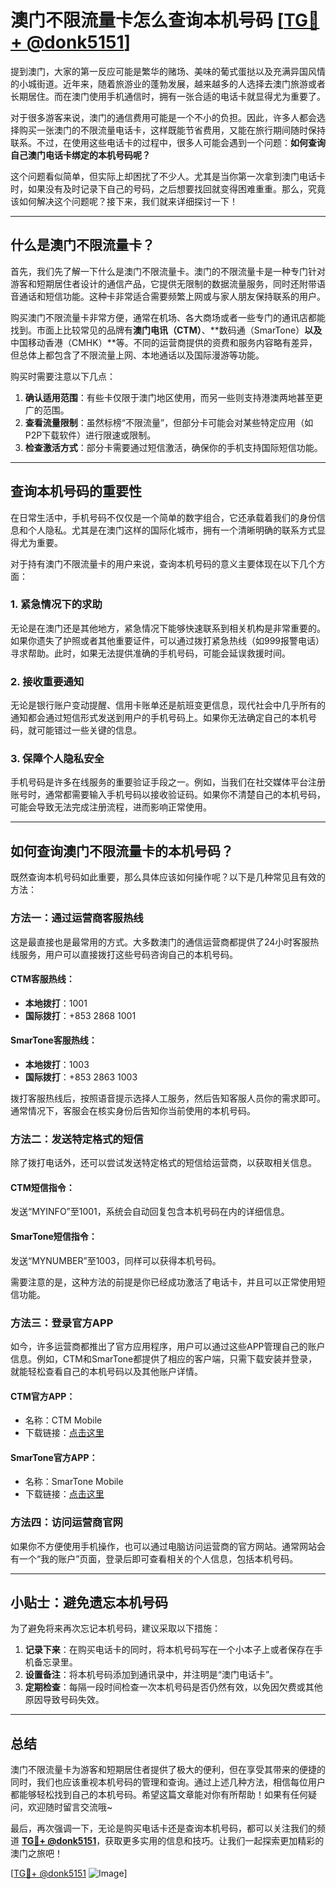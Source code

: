 # 澳门不限流量卡怎么查询本机号码 [[TG💪+ @donk5151](https://t.me/s/donk5151)]

提到澳门，大家的第一反应可能是繁华的赌场、美味的葡式蛋挞以及充满异国风情的小城街道。近年来，随着旅游业的蓬勃发展，越来越多的人选择去澳门旅游或者长期居住。而在澳门使用手机通信时，拥有一张合适的电话卡就显得尤为重要了。

对于很多游客来说，澳门的通信费用可能是一个不小的负担。因此，许多人都会选择购买一张澳门的不限流量电话卡，这样既能节省费用，又能在旅行期间随时保持联系。不过，在使用这些电话卡的过程中，很多人可能会遇到一个问题：**如何查询自己澳门电话卡绑定的本机号码呢？**

这个问题看似简单，但实际上却困扰了不少人。尤其是当你第一次拿到澳门电话卡时，如果没有及时记录下自己的号码，之后想要找回就变得困难重重。那么，究竟该如何解决这个问题呢？接下来，我们就来详细探讨一下！

---

## 什么是澳门不限流量卡？

首先，我们先了解一下什么是澳门不限流量卡。澳门的不限流量卡是一种专门针对游客和短期居住者设计的通信产品，它提供无限制的数据流量服务，同时还附带语音通话和短信功能。这种卡非常适合需要频繁上网或与家人朋友保持联系的用户。

购买澳门不限流量卡非常方便，通常在机场、各大商场或者一些专门的通讯店都能找到。市面上比较常见的品牌有**澳门电讯（CTM）**、**数码通（SmarTone）**以及**中国移动香港（CMHK）**等。不同的运营商提供的资费和服务内容略有差异，但总体上都包含了不限流量上网、本地通话以及国际漫游等功能。

购买时需要注意以下几点：

1. **确认适用范围**：有些卡仅限于澳门地区使用，而另一些则支持港澳两地甚至更广的范围。
2. **查看流量限制**：虽然标榜“不限流量”，但部分卡可能会对某些特定应用（如P2P下载软件）进行限速或限制。
3. **检查激活方式**：部分卡需要通过短信激活，确保你的手机支持国际短信功能。

---

## 查询本机号码的重要性

在日常生活中，手机号码不仅仅是一个简单的数字组合，它还承载着我们的身份信息和个人隐私。尤其是在澳门这样的国际化城市，拥有一个清晰明确的联系方式显得尤为重要。

对于持有澳门不限流量卡的用户来说，查询本机号码的意义主要体现在以下几个方面：

### 1. 紧急情况下的求助

无论是在澳门还是其他地方，紧急情况下能够快速联系到相关机构是非常重要的。如果你遗失了护照或者其他重要证件，可以通过拨打紧急热线（如999报警电话）寻求帮助。此时，如果无法提供准确的手机号码，可能会延误救援时间。

### 2. 接收重要通知

无论是银行账户变动提醒、信用卡账单还是航班变更信息，现代社会中几乎所有的通知都会通过短信形式发送到用户的手机号码上。如果你无法确定自己的本机号码，就可能错过一些关键的信息。

### 3. 保障个人隐私安全

手机号码是许多在线服务的重要验证手段之一。例如，当我们在社交媒体平台注册账号时，通常都需要输入手机号码以接收验证码。如果你不清楚自己的本机号码，可能会导致无法完成注册流程，进而影响正常使用。

---

## 如何查询澳门不限流量卡的本机号码？

既然查询本机号码如此重要，那么具体应该如何操作呢？以下是几种常见且有效的方法：

### 方法一：通过运营商客服热线

这是最直接也是最常用的方式。大多数澳门的通信运营商都提供了24小时客服热线服务，用户可以直接拨打这些号码咨询自己的本机号码。

#### CTM客服热线：
- **本地拨打**：1001
- **国际拨打**：+853 2868 1001

#### SmarTone客服热线：
- **本地拨打**：1003
- **国际拨打**：+853 2863 1003

拨打客服热线后，按照语音提示选择人工服务，然后告知客服人员你的需求即可。通常情况下，客服会在核实身份后告知你当前使用的本机号码。

### 方法二：发送特定格式的短信

除了拨打电话外，还可以尝试发送特定格式的短信给运营商，以获取相关信息。

#### CTM短信指令：
发送“MYINFO”至1001，系统会自动回复包含本机号码在内的详细信息。

#### SmarTone短信指令：
发送“MYNUMBER”至1003，同样可以获得本机号码。

需要注意的是，这种方法的前提是你已经成功激活了电话卡，并且可以正常使用短信功能。

### 方法三：登录官方APP

如今，许多运营商都推出了官方应用程序，用户可以通过这些APP管理自己的账户信息。例如，CTM和SmarTone都提供了相应的客户端，只需下载安装并登录，就能轻松查看自己的本机号码以及其他账户详情。

#### CTM官方APP：
- 名称：CTM Mobile
- 下载链接：[点击这里](https://www.ctm.com.mo/)

#### SmarTone官方APP：
- 名称：SmarTone Mobile
- 下载链接：[点击这里](https://www.smartone.com.hk/)

### 方法四：访问运营商官网

如果你不方便使用手机操作，也可以通过电脑访问运营商的官方网站。通常网站会有一个“我的账户”页面，登录后即可查看相关的个人信息，包括本机号码。

---

## 小贴士：避免遗忘本机号码

为了避免将来再次忘记本机号码，建议采取以下措施：

1. **记录下来**：在购买电话卡的同时，将本机号码写在一个小本子上或者保存在手机备忘录里。
2. **设置备注**：将本机号码添加到通讯录中，并注明是“澳门电话卡”。
3. **定期检查**：每隔一段时间检查一次本机号码是否仍然有效，以免因欠费或其他原因导致号码失效。

---

## 总结

澳门不限流量卡为游客和短期居住者提供了极大的便利，但在享受其带来的便捷的同时，我们也应该重视本机号码的管理和查询。通过上述几种方法，相信每位用户都能够轻松找到自己的本机号码。希望这篇文章能对你有所帮助！如果有任何疑问，欢迎随时留言交流哦~

最后，再次强调一下，无论是购买电话卡还是查询本机号码，都可以关注我们的频道 **[TG💪+ @donk5151](https://t.me/s/donk5151)**，获取更多实用的信息和技巧。让我们一起探索更加精彩的澳门之旅吧！

[[TG💪+ @donk5151](https://t.me/s/donk5151) ![Image](https://i.postimg.cc/rwNCRYN7/Snipaste-2025-04-30-17-27-05.png)]